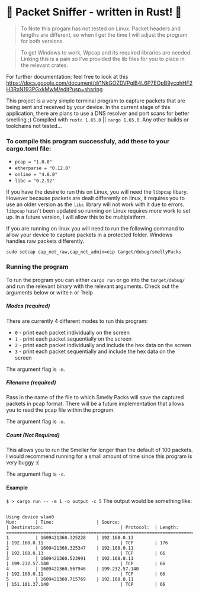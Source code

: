 # 👃 Packet Sniffer - written in Rust! 👃

> To Note this progam has not tested on Linux. Packet headers and lengths are different, so when I get the time I will adjust the program for both versions.

> To get Windows to work, Wpcap and its required libraries are needed. Linking this is a pain so I\'ve provided the lib files for you to place in the relevant crates.

For further documentation: feel free to look at this
https://docs.google.com/document/d/1NkGOZDVPglB4L6P7EOpB9ycqhHF2H3RxN193PGxkMwM/edit?usp=sharing

This project is a very simple terminal program to capture packets that are being sent and received by your device. In the current stage of this application, there are plans to use a DNS resolver and port scans for better smelling ;)
Compiled with `rustc 1.65.0` || `cargo 1.65.0`. Any other builds or toolchains not tested...

### To compile this program successfuly, add these to your cargo.toml file:
* `pcap = "1.0.0"`
* `etherparse = "0.12.0"`
* `online = "4.0.0"`
* `libc = "0.2.92"`

If you have the desire to run this on Linux, you will need the `libpcap` libary. However because packets are dealt differently on linux, it requires you to use an older version as the `libc` library will not work with it due to errors. `libpcap` hasn't been updated so running on Linux requires more work to set up. In a future version, I will allow this to be multiplatform.


If you are running on linux you will need to run the following command to allow your device to capture packets in a protected folder. Windows handles raw packets differently.

`sudo setcap cap_net_raw,cap_net_admin=eip target/debug/smellyPacks`

### Running the program

To run the program you can either `cargo run` or go into the ```target/debug/``` and run the relevant binary with the relevant arguments. Check out the arguments below or write `h` or `help

##### Modes (required)

There are currently 4 different modes to run this program:
* `0` - print each packet individually on the screen
* `1` - print each packet sequentially on the screen
* `2` - print each packet individually and include the hex data on the screen
* `3` - print each packet sequentially and include the hex data on the screen

The argument flag is `-m`.

##### Filename (required)

Pass in the name of the file to which Smelly Packs will save the captured packets in pcap format. There will be a future implementation that allows you to read the pcap file within the program.

The argument flag is `-o`.

##### Count (Not Required)

This allows you to run the Smeller for longer than the default of 100 packets. I would recommend running for a small amount of time since this program is very buggy :(

The argument flag is `-c`.
#### Example

```$ > cargo run -- -m 1 -o output -c 5```
The output would be something like:
```

Using device wlan0
Num:       | Time:                | Source:                                  | Destination:                             | Protocol:  | Length:
=================================================================================================================================================
1          | 1609421360.325228    | 192.168.0.13                             | 192.168.0.11                             | TCP        | 176
2          | 1609421360.325347    | 192.168.0.11                             | 192.168.0.13                             | TCP        | 66
3          | 1609421360.523991    | 192.168.0.11                             | 199.232.57.140                           | TCP        | 66
4          | 1609421360.567946    | 199.232.57.140                           | 192.168.0.11                             | TCP        | 66
5          | 1609421360.715769    | 192.168.0.11                             | 151.101.37.140                           | TCP        | 66

```
